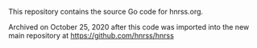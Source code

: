 This repository contains the source Go code for hnrss.org.

Archived on October 25, 2020 after this code was imported
into the new main repository at https://github.com/hnrss/hnrss
